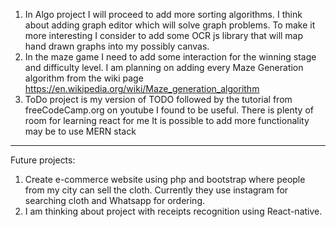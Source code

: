 1. In Algo project I will proceed to add more sorting algorithms. I think about adding graph editor which will solve graph problems. To make it more interesting
I consider to add some OCR js library that will map hand drawn graphs into my possibly canvas.
2. In the maze game I need to add some interaction for the winning stage and difficulty level. I am planning on adding every Maze Generation algorithm from the wiki page 
https://en.wikipedia.org/wiki/Maze_generation_algorithm
3. ToDo project is my version of TODO followed by the tutorial from freeCodeCamp.org on youtube  I found to be useful. There is plenty of room for learning react for me
It is possible to add more functionality may be to use MERN stack
----------------------------------------------------------
Future projects:
1. Create e-commerce website using php and bootstrap where people from my city can sell the cloth. Currently they use instagram for searching cloth and Whatsapp 
for ordering. 
2. I am thinking about project with receipts recognition using React-native.
